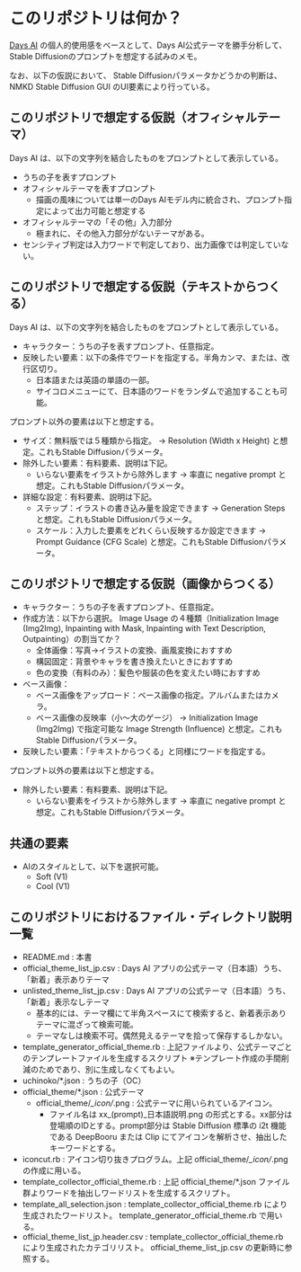 # このリポジトリは何か？

[Days AI](https://dayseum-app.studio.site/ja) の個人的使用感をベースとして、Days AI公式テーマを勝手分析して、Stable Diffusionのプロンプトを想定する試みのメモ。

なお、以下の仮説において、 Stable Diffusionパラメータかどうかの判断は、NMKD Stable Diffusion GUI のUI要素により行っている。

## このリポジトリで想定する仮説（オフィシャルテーマ）

Days AI は、以下の文字列を結合したものをプロンプトとして表示している。

* うちの子を表すプロンプト
* オフィシャルテーマを表すプロンプト
  * 描画の風味については単一のDays AIモデル内に統合され、プロンプト指定によって出力可能と想定する
* オフィシャルテーマの「その他」入力部分
  * 極まれに、その他入力部分がないテーマがある。
* センシティブ判定は入力ワードで判定しており、出力画像では判定していない。

## このリポジトリで想定する仮説（テキストからつくる）

Days AI は、以下の文字列を結合したものをプロンプトとして表示している。

* キャラクター：うちの子を表すプロンプト、任意指定。
* 反映したい要素：以下の条件でワードを指定する。半角カンマ、または、改行区切り。
  * 日本語または英語の単語の一部。
  * サイコロメニューにて、日本語のワードをランダムで追加することも可能。

プロンプト以外の要素は以下と想定する。

* サイズ：無料版では５種類から指定。 → Resolution (Width x Height) と想定。これもStable Diffusionパラメータ。
* 除外したい要素：有料要素、説明は下記。
  * いらない要素をイラストから除外します → 率直に negative prompt と想定。これもStable Diffusionパラメータ。
* 詳細な設定：有料要素、説明は下記。
  * ステップ：イラストの書き込み量を設定できます → Generation Steps と想定。これもStable Diffusionパラメータ。
  * スケール：入力した要素をどれくらい反映するか設定できます → Prompt Guidance (CFG Scale) と想定。これもStable Diffusionパラメータ。

## このリポジトリで想定する仮説（画像からつくる）

* キャラクター：うちの子を表すプロンプト、任意指定。
* 作成方法：以下から選択。 Image Usage の４種類（Initialization Image (Img2Img), Inpainting with Mask, Inpainting with Text Description, Outpainting）の割当てか？
  * 全体画像：写真→イラストの変換、画風変換におすすめ
  * 構図固定：背景やキャラを書き換えたいときにおすすめ
  * 色の変換（有料のみ）：髪色や服装の色を変えたい時におすすめ
* ベース画像：
  * ベース画像をアップロード：ベース画像の指定。アルバムまたはカメラ。
  * ベース画像の反映率（小～大のゲージ） → Initialization Image (Img2Img) で指定可能な Image Strength (Influence) と想定。これもStable Diffusionパラメータ。
* 反映したい要素：「テキストからつくる」と同様にワードを指定する。

プロンプト以外の要素は以下と想定する。

* 除外したい要素：有料要素、説明は下記。
  * いらない要素をイラストから除外します → 率直に negative prompt と想定。これもStable Diffusionパラメータ。

## 共通の要素

* AIのスタイルとして、以下を選択可能。
  * Soft (V1)
  * Cool (V1)

## このリポジトリにおけるファイル・ディレクトリ説明一覧

* README.md : 本書
* official_theme_list_jp.csv : Days AI アプリの公式テーマ（日本語）うち、「新着」表示ありテーマ
* unlisted_theme_list_jp.csv : Days AI アプリの公式テーマ（日本語）うち、「新着」表示なしテーマ
  * 基本的には、テーマ欄にて半角スペースにて検索すると、新着表示ありテーマに混ざって検索可能。
  * テーマなしは検索不可。偶然見えるテーマを拾って保存するしかない。
* template_generator_official_theme.rb : 上記ファイルより、公式テーマごとのテンプレートファイルを生成するスクリプト ※テンプレート作成の手間削減のためであり、別に生成しなくてもよい。
* uchinoko/*.json : うちの子（OC）
* official_theme/*.json : 公式テーマ
  * official_theme/*_icon/*.png : 公式テーマに用いられているアイコン。
    * ファイル名は xx_(prompt)_日本語説明.png の形式とする。xx部分は登場順のIDとする。prompt部分は Stable Diffusion 標準の i2t 機能である DeepBooru または Clip にてアイコンを解析させ、抽出したキーワードとする。
* iconcut.rb : アイコン切り抜きプログラム。上記 official_theme/*_icon/*.png の作成に用いる。
* template_collector_official_theme.rb : 上記 official_theme/*.json ファイル群よりワードを抽出しワードリストを生成するスクリプト。
* template_all_selection.json : template_collector_official_theme.rb により生成されたワードリスト。 template_generator_official_theme.rb で用いる。
* official_theme_list_jp.header.csv : template_collector_official_theme.rb により生成されたカテゴリリスト。 official_theme_list_jp.csv の更新時に参照する。
